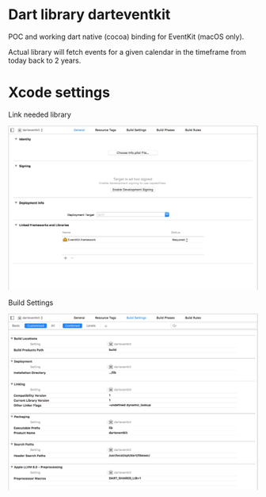 Dart library darteventkit
=========================

POC and working dart native (cocoa) binding for EventKit (macOS only).

Actual library will fetch events for a given calendar in the timeframe from today back to 2 years.

Xcode settings
==============

Link needed library

![General Settings](./screenshots/general.png)

Build Settings

![Build Settings](screenshots/build_settings.png)
